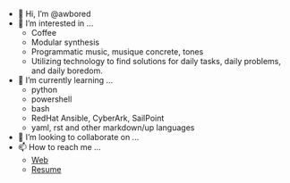 - 👋 Hi, I’m @awbored
- 👀 I’m interested in ...
  - Coffee
  - Modular synthesis
  - Programmatic music, musique concrete, tones
  - Utilizing technology to find solutions for daily tasks, daily problems, and daily boredom.
- 🌱 I’m currently learning ...
  - python
  - powershell
  - bash
  - RedHat Ansible, CyberArk, SailPoint
  - yaml, rst and other markdown/up languages
- 💞️ I’m looking to collaborate on ...
- 📫 How to reach me ...
  - [Web](https://andrewway.net)
  - [Resume](https://awbored.github.io/Resume/)

<!---
awbored/awbored is a ✨ special ✨ repository because its `README.md` (this file) appears on your GitHub profile.
You can click the Preview link to take a look at your changes.
--->
